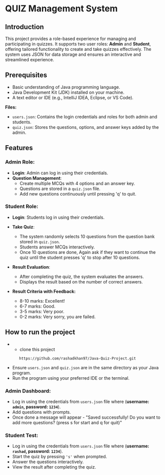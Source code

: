 ﻿# QUIZ Management System 
## Introduction 
This project provides a role-based experience for managing and participating in quizzes. It supports two user roles: **Admin** and **Student**, offering tailored functionality to create and take quizzes effectively. The system uses JSON for data storage and ensures an interactive and streamlined experience.

## Prerequisites
- Basic understanding of Java programming language.
- Java Development Kit (JDK) installed on your machine.
- A text editor or IDE (e.g., IntelliJ IDEA, Eclipse, or VS Code).

**Files:**
- ```users.json```: Contains the login credentials and roles for both admin and students.
- ```quiz.json```: Stores the questions, options, and answer keys added by the admin.

## Features
### Admin Role:
- **Login**: Admin can log in using their credentials.
- **Question Management**:
  - Create multiple MCQs with 4 options and an answer key.
  - Questions are stored in a `quiz.json` file.
  - Add new questions continuously until pressing 'q' to quit.

### Student Role:
- **Login**: Students log in using their credentials.
- **Take Quiz**:
  - The system randomly selects 10 questions from the question bank stored in `quiz.json`.
  - Students answer MCQs interactively.
  - Once 10 questions are done, Again ask if they want to continue the quiz until the student presses 'q' to stop after 10 questions.
    
- **Result Evaluation**:
  - After completing the quiz, the system evaluates the answers.
  - Displays the result based on the number of correct answers.
    
- **Result Criteria with Feedback:**
    - 8-10 marks: Excellent!
    - 6-7 marks: Good.
    - 3-5 marks: Very poor.
    - 0-2 marks: Very sorry, you are failed.
 
## How to run the project

- - clone this project
   ```console
      https://github.com/rashadkhan97/Java-Quiz-Project.git
    ``` 
- Ensure ```users.json``` and ```quiz.json``` are in the same directory as your Java program.
- Run the program using your preferred IDE or the terminal.

### Admin Dashboard:
- Log in using the credentials from ```users.json``` file where (**username: ```admin```, password: ```1234```**).
- Add questions with prompts.
- Once done a message will appear - "Saved successfully! Do you want to add more questions? (press s for start and q for quit)"

### Student Test:
- Log in using the credentials from ```users.json``` file where (**username: ```rashad```, password: ```1234```**).
- Start the quiz by pressing ```'s'``` when prompted.
- Answer the questions interactively.
- View the result after completing the quiz.

